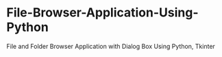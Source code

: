 # File-Browser-Application-Using-Python
File and Folder Browser Application with Dialog Box Using Python, Tkinter
